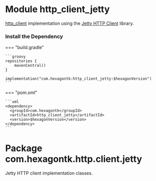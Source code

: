 
# Module http_client_jetty
[http_client] implementation using the [Jetty HTTP Client] library.

[http_client]: http_client
[Jetty HTTP Client]: https://jetty.org/docs/jetty/12/programming-guide

### Install the Dependency

=== "build.gradle"

    ```groovy
    repositories {
        mavenCentral()
    }

    implementation("com.hexagontk:http_client_jetty:$hexagonVersion")
    ```

=== "pom.xml"

    ```xml
    <dependency>
      <groupId>com.hexagontk</groupId>
      <artifactId>http_client_jetty</artifactId>
      <version>$hexagonVersion</version>
    </dependency>
    ```

# Package com.hexagontk.http.client.jetty
Jetty HTTP client implementation classes.
